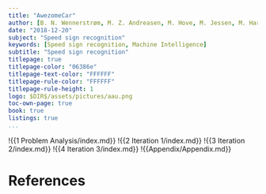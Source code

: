 ```yaml
---
title: "AwezomeCar"
author: [B. N. Wennerstrøm, M. Z. Andreasen, M. Hove, M. Jessen, M. Hartvigsen, T. Palludan]
date: "2018-12-20"
subject: "Speed sign recognition"
keywords: [Speed sign recognition, Machine Intelligence]
subtitle: "Speed sign recognition"
titlepage: true
titlepage-color: "06386e"
titlepage-text-color: "FFFFFF"
titlepage-rule-color: "FFFFFF"
titlepage-rule-height: 1
logo: $DIR$/assets/pictures/aau.png
toc-own-page: true
book: true
listings: true
...
```


!{{1 Problem Analysis/index.md}}
!{{2 Iteration 1/index.md}}
!{{3 Iteration 2/index.md}}
!{{4 Iteration 3/index.md}}
!{{Appendix/Appendix.md}}


# References
